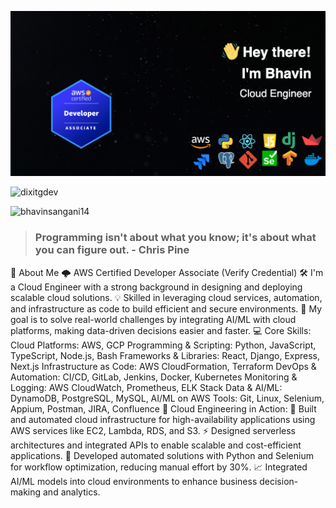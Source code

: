 ![logo](https://github.com/BhavinSangani14/BhavinSangani14/blob/a627b40b87e756e42ec853a746890af9b2a7a609/github%20banner.png)

<p align="left"> <img src="https://komarev.com/ghpvc/?username=dixitgdev&label=Profile%20views&color=0e75b6&style=flat" alt="dixitgdev" /> </p>
<p align="left"> <img src="https://komarev.com/ghpvc/?username=bhavinsangani14&label=Profile%20views&color=0e75b6&style=flat" alt="bhavinsangani14" /> </p>

> ### **Programming isn't about what you know; it's about what you can figure out.** - Chris Pine

👋 About Me
🌩️ AWS Certified Developer Associate (Verify Credential)
🛠️ I'm a Cloud Engineer with a strong background in designing and deploying scalable cloud solutions.
💡 Skilled in leveraging cloud services, automation, and infrastructure as code to build efficient and secure environments.
🎯 My goal is to solve real-world challenges by integrating AI/ML with cloud platforms, making data-driven decisions easier and faster.
💻 Core Skills:
Cloud Platforms: AWS, GCP
Programming & Scripting: Python, JavaScript, TypeScript, Node.js, Bash
Frameworks & Libraries: React, Django, Express, Next.js
Infrastructure as Code: AWS CloudFormation, Terraform
DevOps & Automation: CI/CD, GitLab, Jenkins, Docker, Kubernetes
Monitoring & Logging: AWS CloudWatch, Prometheus, ELK Stack
Data & AI/ML: DynamoDB, PostgreSQL, MySQL, AI/ML on AWS
Tools: Git, Linux, Selenium, Appium, Postman, JIRA, Confluence
🚀 Cloud Engineering in Action:
🔧 Built and automated cloud infrastructure for high-availability applications using AWS services like EC2, Lambda, RDS, and S3.
⚡ Designed serverless architectures and integrated APIs to enable scalable and cost-efficient applications.
🤖 Developed automated solutions with Python and Selenium for workflow optimization, reducing manual effort by 30%.
📈 Integrated AI/ML models into cloud environments to enhance business decision-making and analytics.
